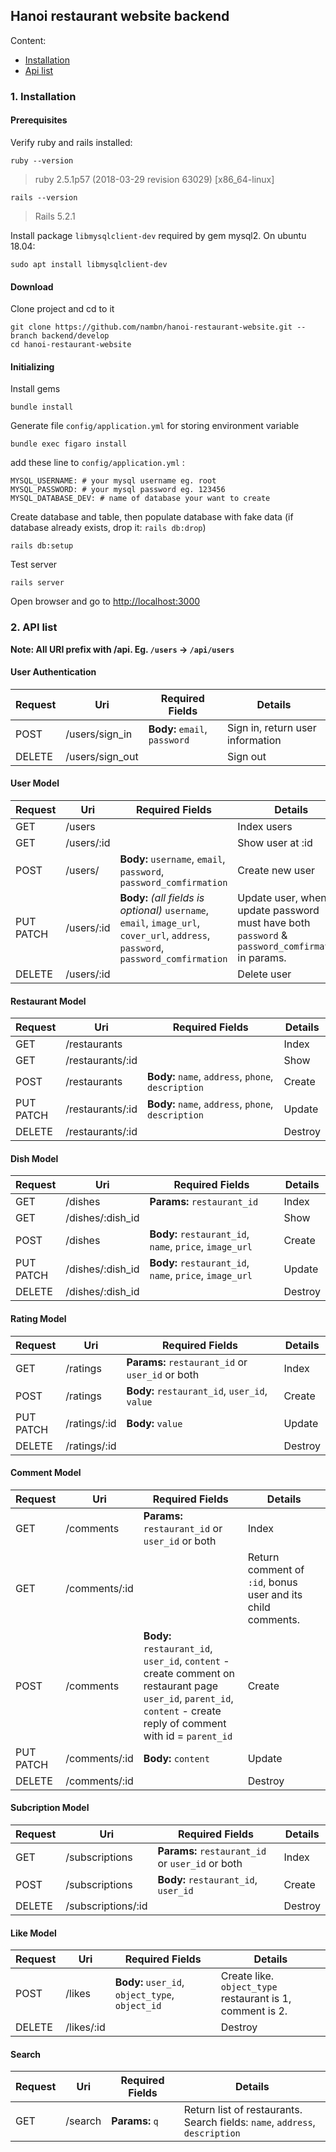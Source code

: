 ## Hanoi restaurant website backend
Content:
- [Installation](#1-Installation)
- [Api list](#2-api-list)

### 1. Installation

#### Prerequisites

Verify ruby and rails installed:
```
ruby --version
```
> ruby 2.5.1p57 (2018-03-29 revision 63029) [x86_64-linux]
```
rails --version
```
> Rails 5.2.1

Install package `libmysqlclient-dev` required by gem mysql2. On ubuntu 18.04:
```
sudo apt install libmysqlclient-dev
```

#### Download
Clone project and cd to it
```
git clone https://github.com/nambn/hanoi-restaurant-website.git --branch backend/develop
cd hanoi-restaurant-website
```

#### Initializing

Install gems
```
bundle install
```
Generate file `config/application.yml` for storing environment variable
```
bundle exec figaro install
```
add these line to `config/application.yml` :
```
MYSQL_USERNAME: # your mysql username eg. root
MYSQL_PASSWORD: # your mysql password eg. 123456
MYSQL_DATABASE_DEV: # name of database your want to create
```
Create database and table, then populate database with fake data (if database already exists, drop it: `rails db:drop`)
```
rails db:setup
```
Test server 
```
rails server
```
Open browser and go to [http://localhost:3000](http://localhost:3000)

### 2. API list

**Note: All URI prefix with /api. Eg. `/users` -> `/api/users`**

#### User Authentication

Request | Uri | Required Fields | Details
--- | --- | --- | ---
POST | /users/sign_in | **Body:** `email`, `password` | Sign in, return user information
DELETE | /users/sign_out | | Sign out

#### User Model

Request | Uri | Required Fields | Details
--- | --- | --- | --- 
GET | /users || Index users
GET | /users/:id || Show user at :id
POST | /users/ | **Body:** `username`, `email`, `password`, `password_comfirmation` | Create new user
PUT<br>PATCH | /users/:id | **Body:** *(all fields is optional)* `username`, `email`, `image_url`, `cover_url`, `address`, `password`, `password_comfirmation` | Update user, when update password must have both `password` & `password_comfirmation` in params.
DELETE | /users/:id | | Delete user

#### Restaurant Model

Request | Uri | Required Fields | Details
--- | --- | --- | --- 
GET | /restaurants | | Index
GET | /restaurants/:id || Show
POST | /restaurants | **Body:** `name`, `address`, `phone`, `description` | Create
PUT<br>PATCH | /restaurants/:id | **Body:** `name`, `address`, `phone`, `description` | Update
DELETE | /restaurants/:id || Destroy

#### Dish Model

Request | Uri | Required Fields | Details
--- | --- | --- | --- 
GET | /dishes | **Params:** `restaurant_id` | Index
GET | /dishes/:dish_id | | Show
POST | /dishes | **Body:** `restaurant_id`, `name`, `price`, `image_url` | Create
PUT<br>PATCH | /dishes/:dish_id | **Body:** `restaurant_id`, `name`, `price`, `image_url` | Update
DELETE | /dishes/:dish_id | | Destroy

#### Rating Model

Request | Uri | Required Fields | Details
--- | --- | --- | --- 
GET | /ratings | **Params:** `restaurant_id` or `user_id` or both | Index
POST | /ratings | **Body:** `restaurant_id`, `user_id`, `value`  | Create
PUT<br>PATCH | /ratings/:id | **Body:** `value` | Update
DELETE | /ratings/:id | | Destroy

#### Comment Model

Request | Uri | Required Fields | Details
--- | --- | --- | --- 
GET | /comments | **Params:** `restaurant_id` or `user_id` or both | Index
GET | /comments/:id | | Return comment of `:id`, bonus user and its child comments.
POST | /comments | **Body:**<br>`restaurant_id`, `user_id`, `content` - create comment on restaurant page <br>`user_id`,  `parent_id`, `content` - create reply of comment with id = `parent_id`| Create
PUT<br>PATCH | /comments/:id | **Body:** `content` | Update
DELETE | /comments/:id | | Destroy

#### Subcription Model

Request | Uri | Required Fields | Details
--- | --- | --- | --- 
GET | /subscriptions | **Params:** `restaurant_id` or `user_id` or both | Index
POST | /subscriptions | **Body:** `restaurant_id`, `user_id` | Create
DELETE | /subscriptions/:id | | Destroy

#### Like Model

Request | Uri | Required Fields | Details
--- | --- | --- | --- 
POST | /likes | **Body:** `user_id`, `object_type`, `object_id` | Create like.<br>`object_type` restaurant is 1, comment is 2.
DELETE | /likes/:id | | Destroy

#### Search

Request | Uri | Required Fields | Details
--- | --- | --- | --- 
GET | /search | **Params:** `q` | Return list of restaurants.<br>Search fields: `name`, `address`, `description`